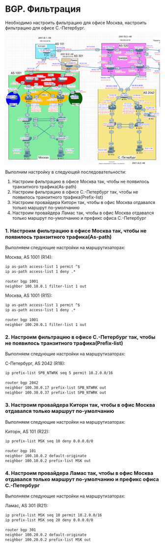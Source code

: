 # BGP. Фильтрация

Необходимо настроить фильтрацию для офисе Москва, настроить фильтрацию для офисе С.-Петербург.

![](../BGP/bgp.png)

Выполним настройку в следующей последовательности:
1. Настроим фильтрацию в офисе Москва так, чтобы не появилось транзитного трафика(As-path)
2. Настроим фильтрацию в офисе С.-Петербург так, чтобы не появилось транзитного трафика(Prefix-list)
3. Настроим провайдера Киторн так, чтобы в офис Москва отдавался только маршрут по-умолчанию
4. Настроим провайдера Ламас так, чтобы в офис Москва отдавался только маршрут по-умолчанию и префикс офиса С.-Петербург

### 1. Настроим фильтрацию в офисе Москва так, чтобы не появилось транзитного трафика(As-path)

Выполняем следующие настройки на маршрутизаторах:

Москва, AS 1001 (R14):
```
ip as-path access-list 1 permit ^$
ip as-path access-list 1 deny .*

router bgp 1001
neighbor 100.10.0.1 filter-list 1 out
```

Москва, AS 1001 (R15):
```
ip as-path access-list 1 permit ^$
ip as-path access-list 1 deny .*

router bgp 1001
neighbor 100.20.0.1 filter-list 1 out
```

### 2. Настроим фильтрацию в офисе С.-Петербург так, чтобы не появилось транзитного трафика(Prefix-list)

Выполняем следующие настройки на маршрутизаторах:

С-Петербург, AS 2042 (R18):
```
ip prefix-list SPB_NTWRK seq 5 permit 10.2.0.0/16

router bgp 2042
neighbor 100.30.0.17 prefix-list SPB_NTWRK out
neighbor 100.30.0.37 prefix-list SPB_NTWRK out
```

### 3. Настроим провайдера Киторн так, чтобы в офис Москва отдавался только маршрут по-умолчанию

Выполняем следующие настройки на маршрутизаторах:

Киторн, AS 101 (R22):
```
ip prefix-list MSK seq 10 deny 0.0.0.0/0

router bgp 101
neighbor 100.10.0.2 default-originate
neighbor 100.10.0.2 prefix-list MSK out
```

### 4. Настроим провайдера Ламас так, чтобы в офис Москва отдавался только маршрут по-умолчанию и префикс офиса С.-Петербург

Выполняем следующие настройки на маршрутизаторах:

Ламас, AS 301 (R21):
```
ip prefix-list MSK seq 10 permit 10.2.0.0/16
ip prefix-list MSK seq 20 deny 0.0.0.0/0

router bgp 301
neighbor 100.20.0.2 default-originate
neighbor 100.20.0.2 prefix-list MSK out
```
